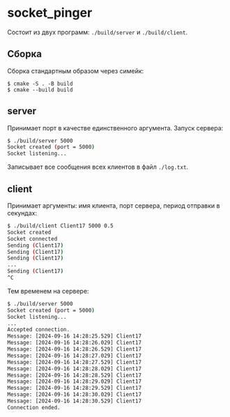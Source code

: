 # socket_pinger

Состоит из двух программ: `./build/server` и `./build/client`.

## Сборка

Сборка стандартным образом через симейк:
```
$ cmake -S . -B build
$ cmake --build build
```

## server

Принимает порт в качестве единственного аргумента. Запуск сервера:
```bash
$ ./build/server 5000
Socket created (port = 5000)
Socket listening...
```

Записывает все сообщения всех клиентов в файл `./log.txt`.

## client

Принимает аргументы: имя клиента, порт сервера, период отправки в секундах:
```bash
$ ./build/client Client17 5000 0.5
Socket created
Socket connected
Sending (Client17)
Sending (Client17)
Sending (Client17)
...
Sending (Client17)
^C

```

Тем временем на сервере:
```bash
$ ./build/server 5000
Socket created (port = 5000)
Socket listening...
...
Accepted connection.
Message: [2024-09-16 14:28:25.529] Client17
Message: [2024-09-16 14:28:26.029] Client17
Message: [2024-09-16 14:28:26.529] Client17
Message: [2024-09-16 14:28:27.029] Client17
Message: [2024-09-16 14:28:27.529] Client17
Message: [2024-09-16 14:28:28.029] Client17
Message: [2024-09-16 14:28:28.529] Client17
Message: [2024-09-16 14:28:29.029] Client17
Message: [2024-09-16 14:28:29.529] Client17
Message: [2024-09-16 14:28:30.029] Client17
Message: [2024-09-16 14:28:30.529] Client17
Connection ended.
```